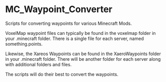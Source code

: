 # MC_Waypoint_Converter
Scripts for converting waypoints for various Minecraft Mods.

VoxelMap waypoint files can typically be found in the voxelmap folder in your .minecraft folder.  There is a single file for each server, named something.points.

Likewise, the Xareos Waypoints can be found in the XaeroWaypoints folder in your .minecraft folder.  There will be another folder for each server along with additional folders and files.

The scripts will do their best to convert the waypoints.
